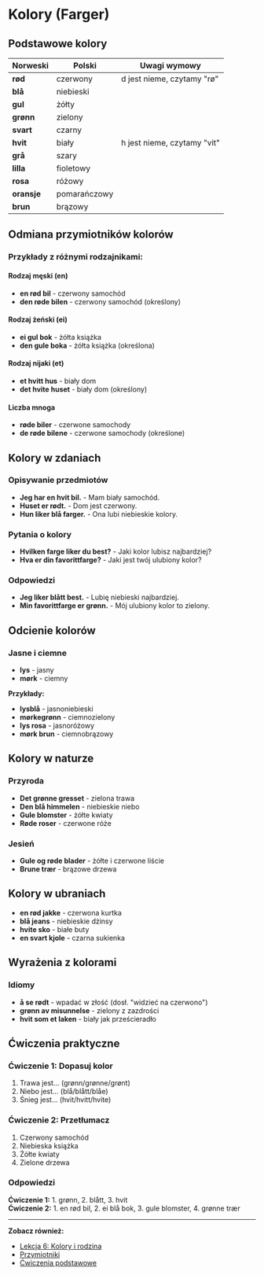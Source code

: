 # Kolory (Farger)

## Podstawowe kolory

| Norweski | Polski | Uwagi wymowy |
|----------|--------|--------------|
| **rød** | czerwony | d jest nieme, czytamy "rø" |
| **blå** | niebieski | |
| **gul** | żółty | |
| **grønn** | zielony | |
| **svart** | czarny | |
| **hvit** | biały | h jest nieme, czytamy "vit" |
| **grå** | szary | |
| **lilla** | fioletowy | |
| **rosa** | różowy | |
| **oransje** | pomarańczowy | |
| **brun** | brązowy | |

## Odmiana przymiotników kolorów

### Przykłady z różnymi rodzajnikami:

#### Rodzaj męski (en)
- **en rød bil** - czerwony samochód
- **den røde bilen** - czerwony samochód (określony)

#### Rodzaj żeński (ei)  
- **ei gul bok** - żółta książka
- **den gule boka** - żółta książka (określona)

#### Rodzaj nijaki (et)
- **et hvitt hus** - biały dom
- **det hvite huset** - biały dom (określony)

#### Liczba mnoga
- **røde biler** - czerwone samochody
- **de røde bilene** - czerwone samochody (określone)

## Kolory w zdaniach

### Opisywanie przedmiotów
- **Jeg har en hvit bil.** - Mam biały samochód.
- **Huset er rødt.** - Dom jest czerwony.
- **Hun liker blå farger.** - Ona lubi niebieskie kolory.

### Pytania o kolory
- **Hvilken farge liker du best?** - Jaki kolor lubisz najbardziej?
- **Hva er din favorittfarge?** - Jaki jest twój ulubiony kolor?

### Odpowiedzi
- **Jeg liker blått best.** - Lubię niebieski najbardziej.
- **Min favorittfarge er grønn.** - Mój ulubiony kolor to zielony.

## Odcienie kolorów

### Jasne i ciemne
- **lys** - jasny
- **mørk** - ciemny

**Przykłady:**
- **lysblå** - jasnoniebieski
- **mørkegrønn** - ciemnozielony
- **lys rosa** - jasnoróżowy
- **mørk brun** - ciemnobrązowy

## Kolory w naturze

### Przyroda
- **Det grønne gresset** - zielona trawa
- **Den blå himmelen** - niebieskie niebo
- **Gule blomster** - żółte kwiaty
- **Røde roser** - czerwone róże

### Jesień
- **Gule og røde blader** - żółte i czerwone liście
- **Brune trær** - brązowe drzewa

## Kolory w ubraniach

- **en rød jakke** - czerwona kurtka
- **blå jeans** - niebieskie dżinsy  
- **hvite sko** - białe buty
- **en svart kjole** - czarna sukienka

## Wyrażenia z kolorami

### Idiomy
- **å se rødt** - wpadać w złość (dosł. "widzieć na czerwono")
- **grønn av misunnelse** - zielony z zazdrości
- **hvit som et laken** - biały jak prześcieradło

## Ćwiczenia praktyczne

### Ćwiczenie 1: Dopasuj kolor
1. Trawa jest... (grønn/grønne/grønt)
2. Niebo jest... (blå/blått/blåe)  
3. Śnieg jest... (hvit/hvitt/hvite)

### Ćwiczenie 2: Przetłumacz
1. Czerwony samochód
2. Niebieska książka
3. Żółte kwiaty
4. Zielone drzewa

### Odpowiedzi
**Ćwiczenie 1:** 1. grønn, 2. blått, 3. hvit  
**Ćwiczenie 2:** 1. en rød bil, 2. ei blå bok, 3. gule blomster, 4. grønne trær

---
**Zobacz również:**
- [Lekcja 6: Kolory i rodzina](../lekcje-podstawowe/lekcja-06.md)
- [Przymiotniki](../gramatyka/stopniowanie-przymiotnikow.md)
- [Ćwiczenia podstawowe](../cwiczenia/podstawowe.md)
